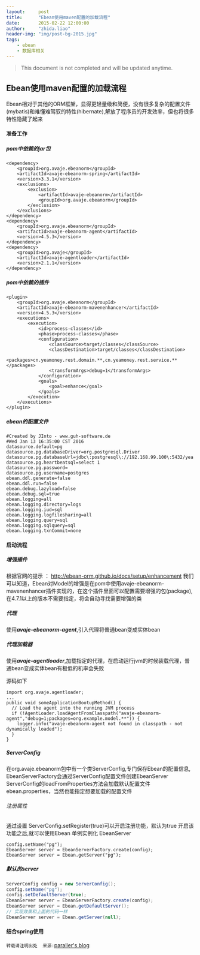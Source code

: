 ```yaml
---
layout:     post
title:      "Ebean使用maven配置的加载流程"
date:       2015-02-22 12:00:00
author:     "zhida.liao"
header-img: "img/post-bg-2015.jpg"
tags:
    - ebean
    - 数据库相关
---
```


> This document is not completed and will be updated anytime.

## Ebean使用maven配置的加载流程

Ebean相对于其他的ORM框架，显得更轻量级和简便，没有很多复杂的配置文件(mybatis)和难懂难驾驭的特性(hibernate),解放了程序员的开发效率，但也将很多特性隐藏了起来

#### 准备工作

##### pom中依赖的jar包

```
<dependency>
	<groupId>org.avaje.ebeanorm</groupId>
	<artifactId>avaje-ebeanorm-spring</artifactId>
	<version>3.3.1</version>
	<exclusions>
		<exclusion>
			<artifactId>avaje-ebeanorm</artifactId>
			<groupId>org.avaje.ebeanorm</groupId>
		</exclusion>
	</exclusions>
</dependency>
<dependency>
	<groupId>org.avaje.ebeanorm</groupId>
	<artifactId>avaje-ebeanorm-agent</artifactId>
	<version>4.5.3</version>
</dependency>
<dependency>
	<groupId>org.avaje</groupId>
	<artifactId>avaje-agentloader</artifactId>
	<version>2.1.1</version>
</dependency>
```

##### pom中依赖的插件

```
<plugin>
	<groupId>org.avaje.ebeanorm</groupId>
	<artifactId>avaje-ebeanorm-mavenenhancer</artifactId>
	<version>4.5.3</version>
	<executions>
		<execution>
			<id>process-classes</id>
			<phase>process-classes</phase>
			<configuration>
				<classSource>target/classes</classSource>
				<classDestination>target/classes</classDestination>
				<packages>cn.yeamoney.rest.domain.**,cn.yeamoney.rest.service.**</packages>
				<transformArgs>debug=1</transformArgs>
			</configuration>
			<goals>
				<goal>enhance</goal>
			</goals>
		</execution>
	</executions>
</plugin>
```

##### ebean的配置文件

```
#Created by JInto - www.guh-software.de
#Wed Jan 13 16:35:00 CST 2016
datasource.default=pg
datasource.pg.databaseDriver=org.postgresql.Driver
datasource.pg.databaseUrl=jdbc\:postgresql\://192.168.99.100\:5432/yea
datasource.pg.heartbeatsql=select 1
datasource.pg.password=
datasource.pg.username=postgres
ebean.ddl.generate=false
ebean.ddl.run=false
ebean.debug.lazyload=false
ebean.debug.sql=true
ebean.logging=all
ebean.logging.directory=logs
ebean.logging.iud=sql
ebean.logging.logfilesharing=all
ebean.logging.query=sql
ebean.logging.sqlquery=sql
ebean.logging.txnCommit=none
```

#### 启动流程

##### 增强插件
根据官网的提示 ： http://ebean-orm.github.io/docs/setup/enhancement
我们可以知道，Ebean对Model的增强是在pom中使用avaje-ebeanorm-mavenenhancer插件实现的，在这个插件里面可以配置需要增强的包(package),在4.7.1以上的版本不需要指定，将会自动寻找需要增强的类

##### 代理
使用***avaje-ebeanorm-agent***,引入代理将普通bean变成实体bean

##### 代理加载器

使用***avaje-agentloader***,加载指定的代理，在启动运行jvm的时候装载代理，普通bean变成实体bean有极低的机率会失败

源码如下
```
import org.avaje.agentloader;
...
public void someApplicationBootupMethod() {
  // Load the agent into the running JVM process
  if (!AgentLoader.loadAgentFromClasspath("avaje-ebeanorm-agent","debug=1;packages=org.example.model.**")) {
    logger.info("avaje-ebeanorm-agent not found in classpath - not dynamically loaded");
  }
}
```

##### ServerConfig

在org.avaje.ebeanorm包中有一个类ServerConfig,专门保存Ebean的配置信息,
EbeanServerFactory会通过ServerConfig配置文件创建EbeanServer
ServerConfig的loadFromProperties方法会加载默认配置文件ebean.properties，当然也能指定想要加载的配置文件

###### 注册属性

通过设置 ServerConfig.setRegister(true)可以开启注册功能，默认为true
开启该功能之后,就可以使用Ebean 单例实例化 EbeanServer

```
config.setName("pg");
EbeanServer server = EbeanServerFactory.create(config);
EbeanServer server = Ebean.getServer("pg");
```

##### 默认的server

```java
ServerConfig config = new ServerConfig();
config.setName("pg");
config.setDefaultServer(true);
EbeanServer server = EbeanServerFactory.create(config);
EbeanServer server = Ebean.getDefaultServer();
// 实现效果和上面的代码一样
EbeanServer server = Ebean.getServer(null);
```

#### 结合spring使用




`转载请注明出处  来源:`[paraller's blog](http://www.paraller.com)

